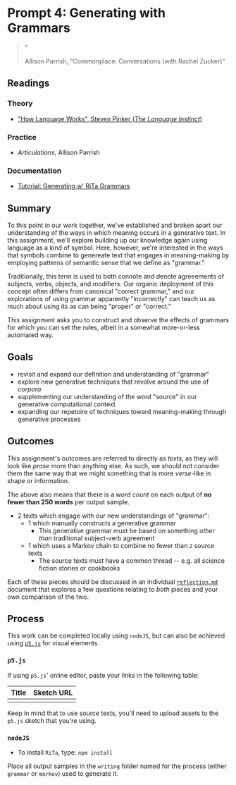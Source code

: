 # Prompt 4: Generating with Grammars

> "
>
> Allison Parrish, "Commonplace: Conversations (with Rachel Zucker)"

## Readings

### Theory

* ["How Language Works", Steven Pinker (_The Language Instinct_)](https://drive.google.com/file/d/1xlQq8OBPtODAnzQcVbiMKpvsWj2ndQyI/view?usp=sharing)

### Practice

* _Articulations_, Allison Parrish

### Documentation

* [Tutorial: Generating w' RiTa Grammars](https://observablehq.com/@dhowe/tut-rita-grammars)


## Summary

To this point in our work together, we've established and broken apart our understanding of the ways in which meaning occurs in a generative text. In this assignment, we'll explore building up our knowledge again using language as a kind of symbol. Here, however, we're interested in the ways that symbols combine to genereate text that engages in meaning-making by employing patterns of semantic sense that we define as "grammar."

Traditionally, this term is used to both connote and denote agreeements of subjects, verbs, objects, and modifiers. Our organic deployment of this concept often differs from canonical "correct grammar," and our explorations of using grammar apparently "incorrectly" can teach us as much about using its as can being "proper" or "correct."

This assignment asks you to construct and observe the effects of grammars for which you can set the rules, albeit in a somewhat more-or-less automated way.

## Goals

* revisit and expand our definition and understanding of "grammar"
* explore new generative techniques that revolve around the use of _corpora_
* supplementing our understanding of the word "source" in our generative computational context
* expanding our repetoire of techniques toward meaning-making through generative processes

## Outcomes

This assignment's outcomes are referred to directly as _texts_, as they will look like _prose_ more than anything else. As such, we should
not consider them the same way that we might something that is more _verse_-like in shape or information.

The above also means that there is a _word count_ on each output of **no fewer than 250 words** per output sample.

* 2 texts which engage with our new understandings of "grammar":
  * 1 which manually constructs a generative grammar
    * This generative grammar must be based on something _other than_ traditional subject-verb agreement 
  * 1 which uses a Markov chain to combine no fewer than `2` source texts
    * The source texts must have a common thread -- e.g. all science fiction stories or cookbooks

Each of these pieces should be discussed in an individual [`reflection.md`](writing/reflection.md) document that explores a few questions relating to _both_ pieces and your own comparison of the two.

## Process

This work can be completed locally using `nodeJS`, but can also be achieved using [`p5.js`](https://p5js.org/) for visual elements. 


### `p5.js`

If using `p5.js`' online editor, paste your links in the following table:

|Title |Sketch URL|
|:-----|:---------|
| |  |

Keep in mind that to use source texts, you'll need to upload assets to the `p5.js` sketch that you're using.

### `nodeJS`

* To install `RiTa`, type: `npm install`

Place all output samples in the `writing` folder named for the process (either `grammar` or `markov`) used to generate it.

